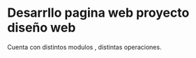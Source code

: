 # Desarrllo pagina web proyecto diseño web

Cuenta con distintos modulos , distintas operaciones.


